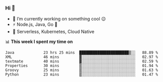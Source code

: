 ### Hi 👋

<!--
**nodejh/nodejh** is a ✨ _special_ ✨ repository because its `README.md` (this file) appears on your GitHub profile.

Here are some ideas to get you started:

- 🔭 I’m currently working on ...
- 🌱 I’m currently learning ...
- 👯 I’m looking to collaborate on ...
- 🤔 I’m looking for help with ...
- 💬 Ask me about ...
- 📫 How to reach me: ...
- 😄 Pronouns: ...
- ⚡ Fun fact: ...
-->

- 🔭 I’m currently working on something cool :wink:
- ⚡ Node.js, Java, Go :thought_balloon:
- 🤖 Serverless, Kubernetes, Cloud Native

📊 **This week I spent my time on**

<!--START_SECTION:waka-->

```text
Java             23 hrs 25 mins  ██████████████████████▒░░   88.89 %
XML              46 mins         ▓░░░░░░░░░░░░░░░░░░░░░░░░   02.97 %
textmate         40 mins         ▓░░░░░░░░░░░░░░░░░░░░░░░░   02.59 %
Properties       30 mins         ▒░░░░░░░░░░░░░░░░░░░░░░░░   01.94 %
Groovy           25 mins         ▒░░░░░░░░░░░░░░░░░░░░░░░░   01.63 %
Python           23 mins         ▒░░░░░░░░░░░░░░░░░░░░░░░░   01.47 %
```

<!--END_SECTION:waka-->


<!--
:traffic_light: **Visitors**

![visitors](https://visitor-badge.glitch.me/badge?page_id=nodejh.nodejh)
-->
